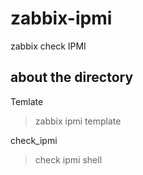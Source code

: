 # zabbix-ipmi
zabbix check IPMI

## about the directory
Temlate    
>zabbix ipmi template

check_ipmi    
>check ipmi shell
